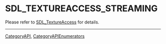 # SDL_TEXTUREACCESS_STREAMING

Please refer to [SDL_TextureAccess](SDL_TextureAccess) for details.

----
[CategoryAPI](CategoryAPI), [CategoryAPIEnumerators](CategoryAPIEnumerators)

